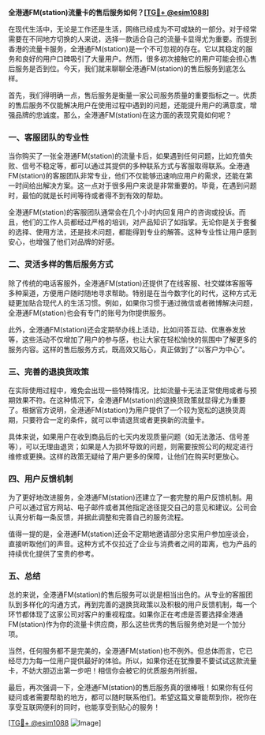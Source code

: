 **全港通FM(station)流量卡的售后服务如何？[[TG💪+ @esim1088](https://t.me/s/esim1088)]**

在现代生活中，无论是工作还是生活，网络已经成为不可或缺的一部分。对于经常需要在不同地方切换的人来说，选择一款适合自己的流量卡显得尤为重要。而提到香港的流量卡服务，全港通FM(station)是一个不可忽视的存在。它以其稳定的服务和良好的用户口碑吸引了大量用户。然而，很多初次接触它的用户可能会担心售后服务是否到位。今天，我们就来聊聊全港通FM(station)的售后服务到底怎么样。

首先，我们得明确一点，售后服务是衡量一家公司服务质量的重要指标之一。优质的售后服务不仅能解决用户在使用过程中遇到的问题，还能提升用户的满意度，增强品牌的忠诚度。那么，全港通FM(station)在这方面的表现究竟如何呢？

### 一、客服团队的专业性

当你购买了一张全港通FM(station)的流量卡后，如果遇到任何问题，比如充值失败、信号不稳定等，都可以通过其提供的多种联系方式与客服取得联系。全港通FM(station)的客服团队非常专业，他们不仅能够迅速响应用户的需求，还能在第一时间给出解决方案。这一点对于很多用户来说是非常重要的。毕竟，在遇到问题时，最怕的就是长时间等待或者得不到有效的帮助。

全港通FM(station)的客服团队通常会在几个小时内回复用户的咨询或投诉。而且，他们的工作人员都经过严格的培训，对产品知识了如指掌。无论你是关于套餐的选择、使用方法，还是技术问题，都能得到专业的解答。这种专业性让用户感到安心，也增强了他们对品牌的好感。

### 二、灵活多样的售后服务方式

除了传统的电话客服外，全港通FM(station)还提供了在线客服、社交媒体客服等多种渠道，方便用户随时随地寻求帮助。特别是在当今数字化的时代，这种方式无疑更加贴合现代人的生活习惯。例如，如果你习惯于通过微信或者微博解决问题，全港通FM(station)也会有专门的账号为你提供服务。

此外，全港通FM(station)还会定期举办线上活动，比如问答互动、优惠券发放等，这些活动不仅增加了用户的参与感，也让大家在轻松愉快的氛围中了解更多的服务内容。这样的售后服务方式，既高效又贴心，真正做到了“以客户为中心”。

### 三、完善的退换货政策

在实际使用过程中，难免会出现一些特殊情况，比如流量卡无法正常使用或者与预期效果不符。在这种情况下，全港通FM(station)的退换货政策就显得尤为重要了。根据官方说明，全港通FM(station)为用户提供了一个较为宽松的退换货周期，只要符合一定的条件，就可以申请退货或者更换新的流量卡。

具体来说，如果用户在收到商品后的七天内发现质量问题（如无法激活、信号差等），可以无理由退货；如果是人为损坏导致的问题，则需要按照公司的规定进行维修或更换。这样的政策无疑给了用户更多的保障，让他们在购买时更放心。

### 四、用户反馈机制

为了更好地改进服务，全港通FM(station)还建立了一套完整的用户反馈机制。用户可以通过官方网站、电子邮件或者其他指定途径提交自己的意见和建议。公司会认真分析每一条反馈，并据此调整和完善自己的服务流程。

值得一提的是，全港通FM(station)还会不定期地邀请部分忠实用户参加座谈会，直接听取他们的声音。这种方式不仅拉近了企业与消费者之间的距离，也为产品的持续优化提供了宝贵的参考。

### 五、总结

总的来说，全港通FM(station)的售后服务可以说是相当出色的。从专业的客服团队到多样化的沟通方式，再到完善的退换货政策以及积极的用户反馈机制，每一个环节都体现了这家公司对客户的重视程度。如果你正在考虑是否要选择全港通FM(station)作为你的流量卡供应商，那么这些优秀的售后服务绝对是一个加分项。

当然，任何服务都不是完美的，全港通FM(station)也不例外。但总体而言，它已经尽力为每一位用户提供最好的体验。所以，如果你还在犹豫要不要试试这款流量卡，不妨大胆迈出第一步吧！相信你会被它的优质服务所折服。

最后，再次强调一下，全港通FM(station)的售后服务真的很棒哦！如果你有任何疑问或者需要帮助的地方，都可以随时联系他们。希望这篇文章能帮到你，祝你在享受互联网便利的同时，也能享受到贴心的服务！

[[TG💪+ @esim1088](https://t.me/s/esim1088) ![Image](https://i.postimg.cc/4NQfJmqS/Snipaste-2025-05-13-00-14-12.png)]
